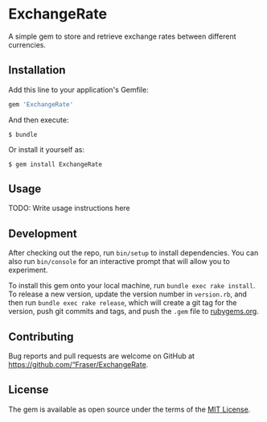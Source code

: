 # ExchangeRate

A simple gem to store and retrieve exchange rates between different currencies.

## Installation

Add this line to your application's Gemfile:

```ruby
gem 'ExchangeRate'
```

And then execute:

    $ bundle

Or install it yourself as:

    $ gem install ExchangeRate

## Usage

TODO: Write usage instructions here

## Development

After checking out the repo, run `bin/setup` to install dependencies. You can also run `bin/console` for an interactive prompt that will allow you to experiment.

To install this gem onto your local machine, run `bundle exec rake install`. To release a new version, update the version number in `version.rb`, and then run `bundle exec rake release`, which will create a git tag for the version, push git commits and tags, and push the `.gem` file to [rubygems.org](https://rubygems.org).

## Contributing

Bug reports and pull requests are welcome on GitHub at https://github.com/“Fraser/ExchangeRate.


## License

The gem is available as open source under the terms of the [MIT License](http://opensource.org/licenses/MIT).
